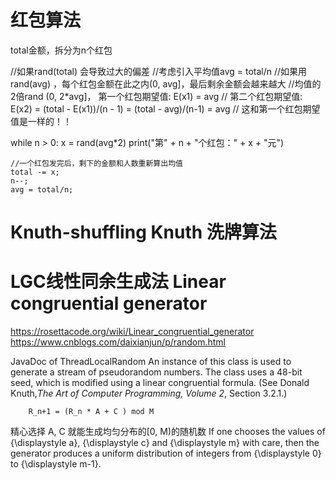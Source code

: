 

# 红包算法
total金额，拆分为n个红包

//如果rand(total) 会导致过大的偏差
//考虑引入平均值avg = total/n
//如果用rand(avg) ，每个红包金额在此之内(0, avg]，最后剩余金额会越来越大
//均值的2倍rand (0, 2*avg]， 第一个红包期望值: E(x1) = avg
// 第二个红包期望值: E(x2) = (total - E(x1))/(n - 1) = (total - avg)/(n-1) = avg
// 这和第一个红包期望值是一样的！！

while n > 0:
    x = rand(avg*2)
    print("第" + n + "个红包：" + x + "元")

    //一个红包发完后，剩下的金额和人数重新算出均值
    total -= x;
    n--;
    avg = total/n;
    


# Knuth-shuffling Knuth 洗牌算法

# LGC线性同余生成法 Linear congruential generator
https://rosettacode.org/wiki/Linear_congruential_generator
https://www.cnblogs.com/daixianjun/p/random.html

JavaDoc of ThreadLocalRandom
An instance of this class is used to generate a stream of
pseudorandom numbers. The class uses a 48-bit seed, which is
modified using a linear congruential formula. 
(See Donald Knuth,<i>The Art of Computer Programming, Volume 2</i>, Section 3.2.1.)


```
    R_n+1 = (R_n * A + C ) mod M
```

精心选择 A, C 就能生成均匀分布的[0, M)的随机数
If one chooses the values of {\displaystyle a}, {\displaystyle c} and {\displaystyle m} with care, 
then the generator produces a uniform distribution of integers from {\displaystyle 0} to {\displaystyle m-1}.